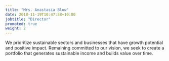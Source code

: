 ```yaml
---
title: "Mrs. Anastasia Blow"
date: 2018-11-19T10:47:58+10:00
jobtitle: "Director"
promoted: true
weight: 2
---
```


We prioritize sustainable sectors and businesses that have growth potential and positive impact. Remaining committed to our vision, we seek to create a portfolio that generates sustainable income and builds value over time.